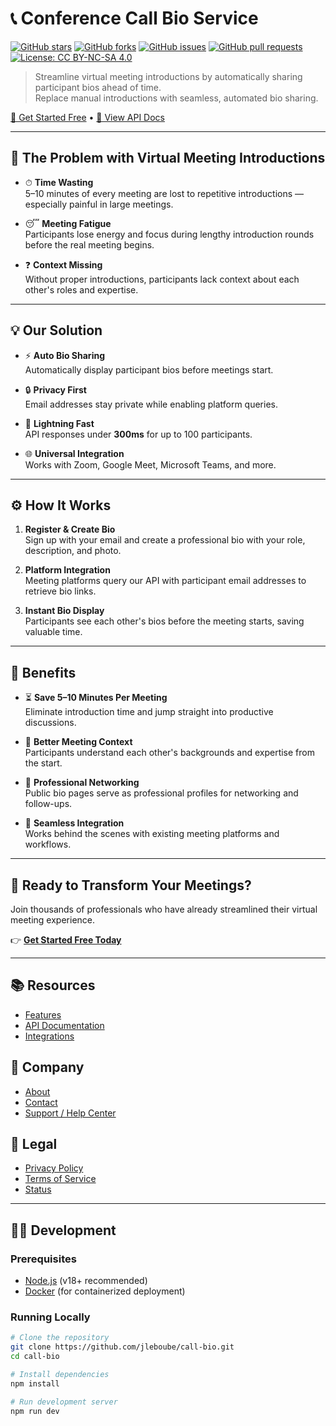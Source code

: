 # 📞 Conference Call Bio Service

[![GitHub stars](https://img.shields.io/github/stars/jleboube/call-bio?style=social)](https://github.com/jleboube/call-bio/stargazers)
[![GitHub forks](https://img.shields.io/github/forks/jleboube/call-bio?style=social)](https://github.com/jleboube/call-bio/network/members)
[![GitHub issues](https://img.shields.io/github/issues/jleboube/call-bio)](https://github.com/jleboube/call-bio/issues)
[![GitHub pull requests](https://img.shields.io/github/issues-pr/jleboube/call-bio)](https://github.com/jleboube/call-bio/pulls)
[![License: CC BY-NC-SA 4.0](https://img.shields.io/badge/License-CC%20BY--NC--SA%204.0-lightgrey.svg)](https://creativecommons.org/licenses/by-nc-sa/4.0/)
<!-- [![License](https://img.shields.io/github/license/jleboube/call-bio)](LICENSE) -->


> Streamline virtual meeting introductions by automatically sharing participant bios ahead of time.  
> Replace manual introductions with seamless, automated bio sharing.

[🚀 Get Started Free](https://call-bio.com/auth) • [📘 View API Docs](https://call-bio.com/api-docs)

---

## 🚩 The Problem with Virtual Meeting Introductions

- ⏱ **Time Wasting**  
  5–10 minutes of every meeting are lost to repetitive introductions — especially painful in large meetings.

- 😴 **Meeting Fatigue**  
  Participants lose energy and focus during lengthy introduction rounds before the real meeting begins.

- ❓ **Context Missing**  
  Without proper introductions, participants lack context about each other's roles and expertise.

---

## 💡 Our Solution

- ⚡ **Auto Bio Sharing**  
  Automatically display participant bios before meetings start.

- 🔒 **Privacy First**  
  Email addresses stay private while enabling platform queries.

- 🚀 **Lightning Fast**  
  API responses under **300ms** for up to 100 participants.

- 🌐 **Universal Integration**  
  Works with Zoom, Google Meet, Microsoft Teams, and more.

---

## ⚙️ How It Works

1. **Register & Create Bio**  
   Sign up with your email and create a professional bio with your role, description, and photo.

2. **Platform Integration**  
   Meeting platforms query our API with participant email addresses to retrieve bio links.

3. **Instant Bio Display**  
   Participants see each other's bios before the meeting starts, saving valuable time.

---

## 🎯 Benefits

- ⏳ **Save 5–10 Minutes Per Meeting**  
  Eliminate introduction time and jump straight into productive discussions.

- 🧠 **Better Meeting Context**  
  Participants understand each other's backgrounds and expertise from the start.

- 🤝 **Professional Networking**  
  Public bio pages serve as professional profiles for networking and follow-ups.

- 🔌 **Seamless Integration**  
  Works behind the scenes with existing meeting platforms and workflows.

---

## 🚀 Ready to Transform Your Meetings?

Join thousands of professionals who have already streamlined their virtual meeting experience.  

👉 [**Get Started Free Today**](https://call-bio.com/auth)

---

## 📚 Resources

- [Features](https://call-bio.com)  
- [API Documentation](https://call-bio.com/api-docs)  
- [Integrations](https://call-bio.com)  

## 🏢 Company

- [About](https://call-bio.com/about)  
- [Contact](https://call-bio.com)  
- [Support / Help Center](https://call-bio.com)  

## 📜 Legal

- [Privacy Policy](https://call-bio.com/PrivacyPolicy)  
- [Terms of Service](https://call-bio.com/TermsOfService)  
- [Status](https://call-bio.com)  

---

## 👩‍💻 Development

### Prerequisites
- [Node.js](https://nodejs.org/) (v18+ recommended)
- [Docker](https://www.docker.com/) (for containerized deployment)

### Running Locally
```bash
# Clone the repository
git clone https://github.com/jleboube/call-bio.git
cd call-bio

# Install dependencies
npm install

# Run development server
npm run dev
